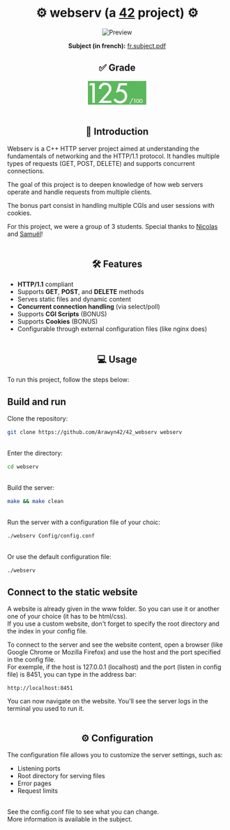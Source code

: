 <div align="center">
  <h1>⚙️ webserv (a <a href="https://42perpignan.fr/">42</a> project) ⚙️</h1>
  <img src="ressources/preview.gif" alt="Preview">
  <p><b>Subject (in french):</b> <a href="ressources/fr.subject.pdf">fr.subject.pdf</a></p>
</div>
<div align="center">
  <h2>✅ Grade</h2>
  <img src="ressources/grade.png" alt="Grade">
</div><br>

## <div align="center">📄 Introduction</div>
Webserv is a C++ HTTP server project aimed at understanding the fundamentals of networking and the HTTP/1.1 protocol. It handles multiple types of requests (GET, POST, DELETE) and supports concurrent connections.

The goal of this project is to deepen knowledge of how web servers operate and handle requests from multiple clients.

The bonus part consist in handling multiple CGIs and user sessions with cookies.

For this project, we were a group of 3 students. Special thanks to [Nicolas](https://github.com/Floperatok) and [Samuël](https://github.com/MaitreOg)!
<br><br>

## <div align="center">🛠️ Features</div>
- **HTTP/1.1** compliant
- Supports **GET**, **POST**, and **DELETE** methods
- Serves static files and dynamic content
- **Concurrent connection handling** (via select/poll)
- Supports **CGI Scripts** (BONUS)
- Supports **Cookies** (BONUS)
- Configurable through external configuration files (like nginx does)
<br><br>

## <div align="center">💻 Usage</div>
To run this project, follow the steps below:

## Build and run
Clone the repository:
```sh
git clone https://github.com/Arawyn42/42_webserv webserv
```
<br>Enter the directory:
```sh
cd webserv
```
<br>Build the server:
```sh
make && make clean
```
<br>Run the server with a configuration file of your choic:
```sh
./webserv Config/config.conf
```
<br>Or use the default configuration file:
```sh
./webserv
```

## Connect to the static website
A website is already given in the www folder. So you can use it or another one of your choice (it has to be html/css).
<br>If you use a custom website, don't forget to specify the root directory and the index in your config file.

To connect to the server and see the website content, open a browser (like Google Chrome or Mozilla Firefox) and use the host and the port specified in the config file.
<br>For exemple, if the host is 127.0.0.1 (localhost) and the port (listen in config file) is 8451, you can type in the address bar:
```
http://localhost:8451
```

You can now navigate on the website. You'll see the server logs in the terminal you used to run it.
<br><br>

## <div align="center">⚙️ Configuration</div>

The configuration file allows you to customize the server settings, such as:

- Listening ports
- Root directory for serving files
- Error pages
- Request limits

<br>See the config.conf file to see what you can change.
<br>More information is available in the subject.